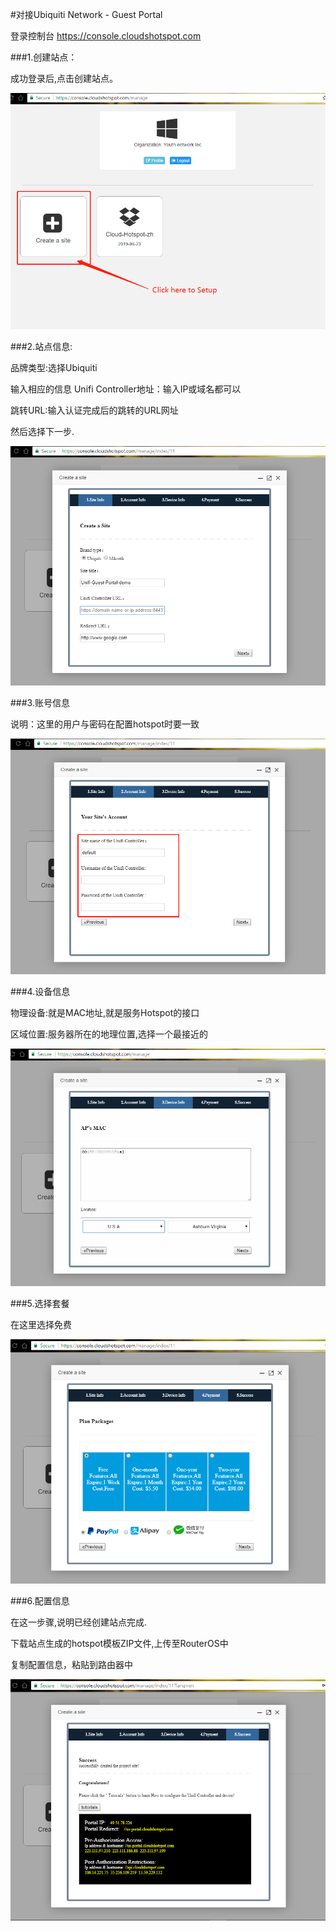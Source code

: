#对接Ubiquiti Network -  Guest Portal



登录控制台
https://console.cloudshotspot.com

###1.创建站点：

成功登录后,点击创建站点。

![](../../image/Cloud-hotspot-create-site-en.png)

###2.站点信息:

品牌类型:选择Ubiquiti 

输入相应的信息
Unifi Controller地址：输入IP或域名都可以

跳转URL:输入认证完成后的跳转的URL网址

然后选择下一步.

![](../../image/Cloud-hotspot-unifi-site-information-en.png)

###3.账号信息

说明：这里的用户与密码在配置hotspot时要一致

![](../../image/Cloud-hotspot-unifi-user-information-en.png)

###4.设备信息

物理设备:就是MAC地址,就是服务Hotspot的接口

区域位置:服务器所在的地理位置,选择一个最接近的

![](../../image/Cloud-hotspot-device-information-en.png)

###5.选择套餐

在这里选择免费

![](../../image/Cloud-hotspot-package-plan-en.png)

###6.配置信息

在这一步骤,说明已经创建站点完成. 

下载站点生成的hotspot模板ZIP文件,上传至RouterOS中

复制配置信息，粘贴到路由器中

![](../../image/Cloud-hotspot-unifi-success-en.png)

